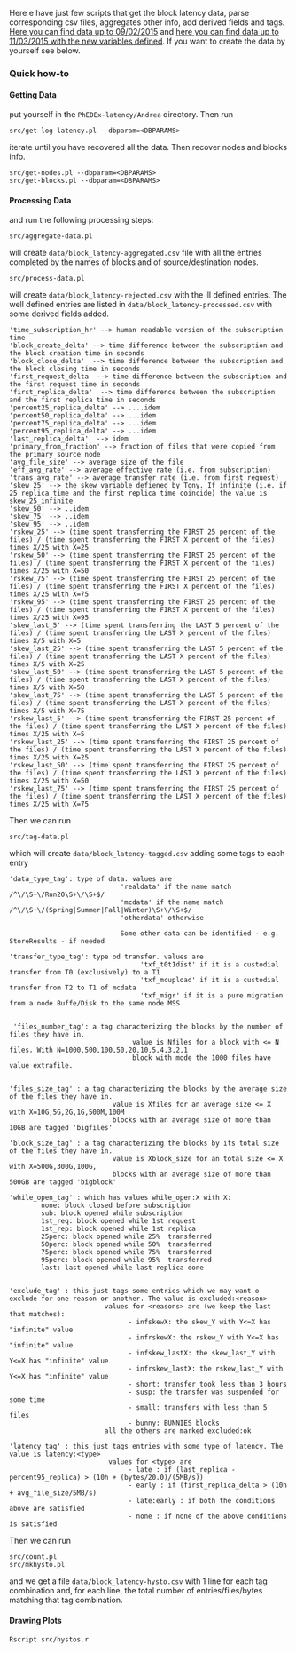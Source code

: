 Here e have just few scripts that get the block latency data, parse corresponding csv files, aggregates other info, add derived fields and tags. 
[Here you can find data up to 09/02/2015](http://llr.in2p3.fr/~sartiran/data_PhEDEx_latency/) and [here you can find data up to 11/03/2015 with the new variables defined](http://llr.in2p3.fr/~sartiran/data_PhEDEx_latency_v2/). If you want to create the data by yourself see below.

### Quick how-to

#### Getting Data

put yourself in the `PhEDEx-latency/Andrea` directory. Then run

```
src/get-log-latency.pl --dbparam=<DBPARAMS>
```

iterate until you have recovered all the data. Then recover nodes and blocks info.

```
src/get-nodes.pl --dbparam=<DBPARAMS>
src/get-blocks.pl --dbparam=<DBPARAMS>
```

#### Processing Data

and run the following processing steps:
```
src/aggregate-data.pl
```
will create `data/block_latency-aggregated.csv` file with all the entries completed by the names of blocks and of source/destination nodes.

```
src/process-data.pl
```

will create `data/block_latency-rejected.csv` with the ill defined entries. The well defined entries are listed in `data/block_latency-processed.csv` with some derived fields added.

```
'time_subscription_hr' --> human readable version of the subscription time
'block_create_delta' --> time difference between the subscription and the block creation time in seconds
'block_close_delta'  --> time difference between the subscription and the block closing time in seconds
'first_request_delta  --> time difference between the subscription and the first request time in seconds
'first_replica_delta'  --> time difference between the subscription and the first replica time in seconds
'percent25_replica_delta' --> ....idem
'percent50_replica_delta' --> ...idem
'percent75_replica_delta' --> ...idem
'percent95_replica_delta' --> ...idem
'last_replica_delta'  --> idem
'primary_from_fraction' --> fraction of files that were copied from the primary source node
'avg_file_size' --> average size of the file
'eff_avg_rate' --> average effective rate (i.e. from subscription)
'trans_avg_rate' --> average transfer rate (i.e. from first request)
'skew_25' --> the skew variable defiened by Tony. If infinite (i.e. if 25 replica time and the first replica time coincide) the value is skew_25_infinite
'skew_50' --> ..idem
'skew_75' --> ..idem
'skew_95' --> ..idem 
'rskew_25' --> (time spent transferring the FIRST 25 percent of the files) / (time spent transferring the FIRST X percent of the files) times X/25 with X=25 
'rskew_50' --> (time spent transferring the FIRST 25 percent of the files) / (time spent transferring the FIRST X percent of the files) times X/25 with X=50 
'rskew_75' --> (time spent transferring the FIRST 25 percent of the files) / (time spent transferring the FIRST X percent of the files) times X/25 with X=75 
'rskew_95' --> (time spent transferring the FIRST 25 percent of the files) / (time spent transferring the FIRST X percent of the files) times X/25 with X=95
'skew_last_5' --> (time spent transferring the LAST 5 percent of the files) / (time spent transferring the LAST X percent of the files) times X/5 with X=5
'skew_last_25' --> (time spent transferring the LAST 5 percent of the files) / (time spent transferring the LAST X percent of the files) times X/5 with X=25
'skew_last_50' --> (time spent transferring the LAST 5 percent of the files) / (time spent transferring the LAST X percent of the files) times X/5 with X=50
'skew_last_75' --> (time spent transferring the LAST 5 percent of the files) / (time spent transferring the LAST X percent of the files) times X/5 with X=75
'rskew_last_5' --> (time spent transferring the FIRST 25 percent of the files) / (time spent transferring the LAST X percent of the files) times X/25 with X=5
'rskew_last_25' --> (time spent transferring the FIRST 25 percent of the files) / (time spent transferring the LAST X percent of the files) times X/25 with X=25
'rskew_last_50' --> (time spent transferring the FIRST 25 percent of the files) / (time spent transferring the LAST X percent of the files) times X/25 with X=50
'rskew_last_75' --> (time spent transferring the FIRST 25 percent of the files) / (time spent transferring the LAST X percent of the files) times X/25 with X=75
```

Then we can run 

```
src/tag-data.pl
```

which will create `data/block_latency-tagged.csv` adding some tags to each entry

```
'data_type_tag': type of data. values are
                            'realdata' if the name match /^\/\S+\/Run20\S+\/\S+$/
                            'mcdata' if the name match /^\/\S+\/(Spring|Summer|Fall|Winter)\S+\/\S+$/
                            'otherdata' otherwise

                            Some other data can be identified - e.g. StoreResults - if needed

'transfer_type_tag': type od transfer. values are
                                 'txf_t0t1dist' if it is a custodial transfer from T0 (exclusively) to a T1
                                 'txf_mcupload' if it is a custodial transfer from T2 to T1 of mcdata
                                 'txf_migr' if it is a pure migration from a node Buffe/Disk to the same node MSS


 'files_number_tag': a tag characterizing the blocks by the number of files they have in.
                               value is Nfiles for a block with <= N files. With N=1000,500,100,50,20,10,5,4,3,2,1
                               block with mode the 1000 files have value extrafile.


'files_size_tag' : a tag characterizing the blocks by the average size of the files they have in.
                          value is Xfiles for an average size <= X with X=10G,5G,2G,1G,500M,100M
                          blocks with an average size of more than 10GB are tagged 'bigfiles'
                          
'block_size_tag' : a tag characterizing the blocks by its total size of the files they have in.
                          value is Xblock_size for an total size <= X with X=500G,300G,100G,
                          blocks with an average size of more than 500GB are tagged 'bigblock'

'while_open_tag' : which has values while_open:X with X:
        none: block closed before subscription
        sub: block opened while subscription
        1st_req: block opened while 1st request
        1st_rep: block opened while 1st replica
        25perc: block opened while 25%  transferred
        50perc: block opened while 50%  transferred
        75perc: block opened while 75%  transferred
        95perc: block opened while 95%  transferred
        last: last opened while last replica done


'exclude_tag' : this just tags some entries which we may want o exclude for one reason or another. The value is excluded:<reason>
                        values for <reasons> are (we keep the last that matches):
                              - infskewX: the skew_Y with Y<=X has "infinite" value
                              - infrskewX: the rskew_Y with Y<=X has "infinite" value
                              - infskew_lastX: the skew_last_Y with Y<=X has "infinite" value
                              - infrskew_lastX: the rskew_last_Y with Y<=X has "infinite" value
                              - short: transfer took less than 3 hours
                              - susp: the transfer was suspended for some time
                              - small: transfers with less than 5 files
                              - bunny: BUNNIES blocks
                        all the others are marked excluded:ok

'latency_tag' : this just tags entries with some type of latency. The value is latency:<type>
                         values for <type> are
                              - late : if (last_replica - percent95_replica) > (10h + (bytes/20.0)/(5MB/s))
                              - early : if (first_replica_delta > (10h + avg_file_size/5MB/s)
                              - late:early : if both the conditions above are satisfied
                              - none : if none of the above conditions is satisfied 

```

Then we can run

```
src/count.pl
src/mkhysto.pl
```

and we get a file `data/block_latency-hysto.csv` with 1 line for each tag combination and, for each line, the total number of entries/files/bytes matching that tag combination.

#### Drawing Plots

```
Rscript src/hystos.r
```
